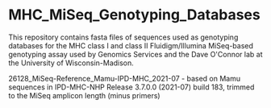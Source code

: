 # MHC_MiSeq_Genotyping_Databases

This repository contains fasta files of sequences used as genotyping databases for the MHC class I and class II Fluidigm/Illumina MiSeq-based genotyping assay used by Genomics Services and the Dave O'Connor lab at the University of Wisconsin-Madison.


26128_MiSeq-Reference_Mamu-IPD-MHC_2021-07 - based on Mamu sequences in IPD-MHC-NHP Release 3.7.0.0 (2021-07) build 183, trimmed to the MiSeq amplicon length (minus primers)
